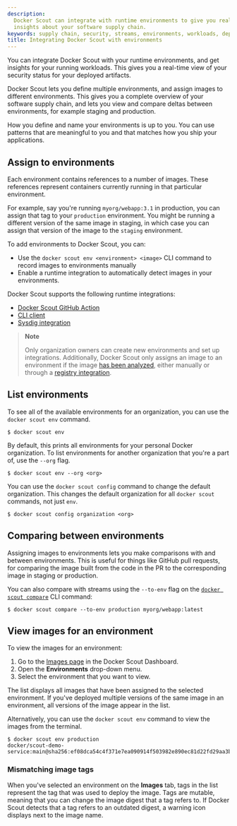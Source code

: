 ```yaml
---
description:
  Docker Scout can integrate with runtime environments to give you real-time
  insights about your software supply chain.
keywords: supply chain, security, streams, environments, workloads, deployments
title: Integrating Docker Scout with environments
---
```


You can integrate Docker Scout with your runtime environments, and get insights
for your running workloads. This gives you a real-time view of your security
status for your deployed artifacts.

Docker Scout lets you define multiple environments, and assign images to
different environments. This gives you a complete overview of your software
supply chain, and lets you view and compare deltas between environments, for
example staging and production.

How you define and name your environments is up to you. You can use patterns
that are meaningful to you and that matches how you ship your applications.

## Assign to environments

Each environment contains references to a number of images. These references
represent containers currently running in that particular environment.

For example, say you're running `myorg/webapp:3.1` in production, you can
assign that tag to your `production` environment. You might be running a
different version of the same image in staging, in which case you can assign
that version of the image to the `staging` environment.

To add environments to Docker Scout, you can:

- Use the `docker scout env <environment> <image>` CLI command to record images to environments manually
- Enable a runtime integration to automatically detect images in your environments.

Docker Scout supports the following runtime integrations:

- [Docker Scout GitHub Action](https://github.com/marketplace/actions/docker-scout#record-an-image-deployed-to-a-stream-environment)
- [CLI client](./cli.md)
- [Sysdig integration](./sysdig.md)

> **Note**
>
> Only organization owners can create new environments and set up integrations.
> Additionally, Docker Scout only assigns an image to an environment if the
> image [has been analyzed](/scout/explore/analysis.md), either manually or
> through a [registry integration](/scout/integrations/_index.md#container-registries).

## List environments

To see all of the available environments for an organization, you can use the
`docker scout env` command.

```console
$ docker scout env
```

By default, this prints all environments for your personal Docker organization.
To list environments for another organization that you're a part of, use the
`--org` flag.

```console
$ docker scout env --org <org>
```

You can use the `docker scout config` command to change the default
organization. This changes the default organization for all `docker scout`
commands, not just `env`.

```console
$ docker scout config organization <org>
```

## Comparing between environments

Assigning images to environments lets you make comparisons with and between
environments. This is useful for things like GitHub pull requests, for
comparing the image built from the code in the PR to the corresponding image in
staging or production.

You can also compare with streams using the `--to-env` flag on the
[`docker scout compare`](/reference/cli/docker/scout/compare.md)
CLI command:

```console
$ docker scout compare --to-env production myorg/webapp:latest
```

## View images for an environment

To view the images for an environment:

1. Go to the [Images page](https://scout.docker.com/) in the Docker Scout Dashboard.
2. Open the **Environments** drop-down menu.
3. Select the environment that you want to view.

The list displays all images that have been assigned to the selected
environment. If you've deployed multiple versions of the same image in an
environment, all versions of the image appear in the list.

Alternatively, you can use the `docker scout env` command to view the images from the terminal.

```console
$ docker scout env production
docker/scout-demo-service:main@sha256:ef08dca54c4f371e7ea090914f503982e890ec81d22fd29aa3b012351a44e1bc
```

### Mismatching image tags

When you've selected an environment on the **Images** tab, tags in the list
represent the tag that was used to deploy the image. Tags are mutable, meaning
that you can change the image digest that a tag refers to. If Docker Scout
detects that a tag refers to an outdated digest, a warning icon displays next
to the image name.
